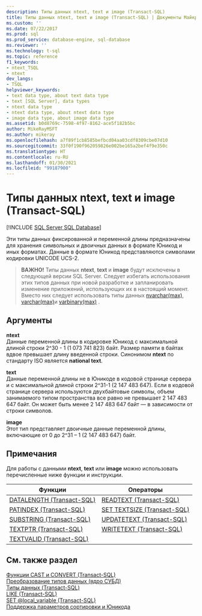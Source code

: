 ```yaml
---
description: Типы данных ntext, text и image (Transact-SQL)
title: Типы данных ntext, text и image (Transact-SQL) | Документы Майкрософт
ms.custom: ''
ms.date: 07/22/2017
ms.prod: sql
ms.prod_service: database-engine, sql-database
ms.reviewer: ''
ms.technology: t-sql
ms.topic: reference
f1_keywords:
- ntext_TSQL
- ntext
dev_langs:
- TSQL
helpviewer_keywords:
- text data type, about text data type
- text [SQL Server], data types
- ntext data type
- ntext data type, about ntext data type
- image data type, about image data type
ms.assetid: b0d8769c-7598-4f97-8162-ace5f182b5bc
author: MikeRayMSFT
ms.author: mikeray
ms.openlocfilehash: a7f89f1cb8585befbcd04aa03cdf8309cbe07d10
ms.sourcegitcommit: 33f0f190f962059826e002be165a2bef4f9e350c
ms.translationtype: HT
ms.contentlocale: ru-RU
ms.lasthandoff: 01/30/2021
ms.locfileid: "99187900"
---
```

# <a name="ntext-text-and-image-transact-sql"></a>Типы данных ntext, text и image (Transact-SQL)
[!INCLUDE [SQL Server SQL Database](../../includes/applies-to-version/sql-asdb.md)]

Эти типы данных фиксированной и переменной длины предназначены для хранения символьных и двоичных данных в формате Юникод и иных форматах. Данные в формате Юникод представляются символами кодировки UNICODE UCS-2.
  
>**ВАЖНО!**  Типы данных **ntext**, **text** и **image** будут исключены в следующей версии SQL Server. Следует избегать использования этих типов данных при новой разработке и запланировать изменение приложений, использующих их в настоящий момент. Вместо них следует использовать типы данных [nvarchar(max)](../../t-sql/data-types/nchar-and-nvarchar-transact-sql.md), [varchar(max)](../../t-sql/data-types/char-and-varchar-transact-sql.md)и [varbinary(max)](../../t-sql/data-types/binary-and-varbinary-transact-sql.md) .  
  
## <a name="arguments"></a>Аргументы
**ntext**  
Данные переменной длины в кодировке Юникод с максимальной длиной строки 2^30 - 1 (1 073 741 823) байт. Размер памяти в байтах вдвое превышает длину введенной строки. Синонимом **ntext** по стандарту ISO является **national text**.
  
**text**  
Данные переменной длины не в Юникоде в кодовой странице сервера и с максимальной длиной строки 2^31-1 (2 147 483 647). Если в кодовой странице сервера используются двухбайтовые символы, объем занимаемого типом пространства все равно не превышает 2 147 483 647 байт. Он может быть менее 2 147 483 647 байт — в зависимости от строки символов.
  
**image**  
Этот тип представляет двоичные данные переменной длины, включающие от 0 до 2^31 – 1 (2 147 483 647) байт.
  
## <a name="remarks"></a>Примечания  
Для работы с данными **ntext**, **text** или **image** можно использовать перечисленные ниже функции и инструкции.
  
|Функции|Операторы|  
|---|---|
|[DATALENGTH (Transact-SQL)](../../t-sql/functions/datalength-transact-sql.md)|[READTEXT (Transact-SQL)](../../t-sql/queries/readtext-transact-sql.md)|  
|[PATINDEX (Transact-SQL)](../../t-sql/functions/patindex-transact-sql.md)|[SET TEXTSIZE (Transact-SQL)](../../t-sql/statements/set-textsize-transact-sql.md)|  
|[SUBSTRING (Transact-SQL)](../../t-sql/functions/substring-transact-sql.md)|[UPDATETEXT (Transact-SQL)](../../t-sql/queries/updatetext-transact-sql.md)|  
|[TEXTPTR (Transact-SQL)](../../t-sql/functions/text-and-image-functions-textptr-transact-sql.md)|[WRITETEXT (Transact-SQL)](../../t-sql/queries/writetext-transact-sql.md)|  
|[TEXTVALID (Transact-SQL)](../../t-sql/functions/text-and-image-functions-textvalid-transact-sql.md)||  
  
## <a name="see-also"></a>См. также раздел
[Функции CAST и CONVERT (Transact-SQL)](../../t-sql/functions/cast-and-convert-transact-sql.md)  
[Преобразование типов данных (ядро СУБД)](../../t-sql/data-types/data-type-conversion-database-engine.md)  
[Типы данных (Transact-SQL)](../../t-sql/data-types/data-types-transact-sql.md)  
[LIKE (Transact-SQL)](../../t-sql/language-elements/like-transact-sql.md)  
[SET @local_variable &#40;Transact-SQL&#41;](../../t-sql/language-elements/set-local-variable-transact-sql.md)  
[Поддержка параметров сортировки и Юникода](../../relational-databases/collations/collation-and-unicode-support.md)


